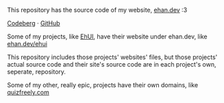 This repository has the source code of my website, [ehan.dev](https://ehan.dev) :3

[Codeberg](https://codeberg.org/ehanahamed/site) · [GitHub](https://github.com/ehanahamed/site)

Some of my projects, like [EhUI](https://ehan.dev/ehui), have their website under ehan.dev, like [ehan.dev/ehui](https://ehan.dev/ehui)

This repository includes those projects' websites' files, but those projects' actual source code and their site's source code are in each project's own, seperate, repository.

Some of my other, really epic, projects have their own domains, like [quizfreely.com](https://quizfreely.com)

